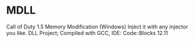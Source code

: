 MDLL
====

Call of Duty 1.5 Memory Modification (Windows)
Inject it with any injector you like.
DLL Project; Compiled with GCC, IDE: Code::Blocks 12.11

